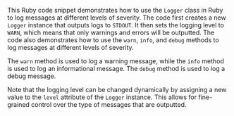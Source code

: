 This Ruby code snippet demonstrates how to use the `Logger` class in Ruby to log messages at different levels of severity. The code first creates a new `Logger` instance that outputs logs to `STDOUT`. It then sets the logging level to `WARN`, which means that only warnings and errors will be outputted. The code also demonstrates how to use the `warn`, `info`, and `debug` methods to log messages at different levels of severity.

The `warn` method is used to log a warning message, while the `info` method is used to log an informational message. The `debug` method is used to log a debug message.

Note that the logging level can be changed dynamically by assigning a new value to the `level` attribute of the `Logger` instance. This allows for fine-grained control over the type of messages that are outputted.